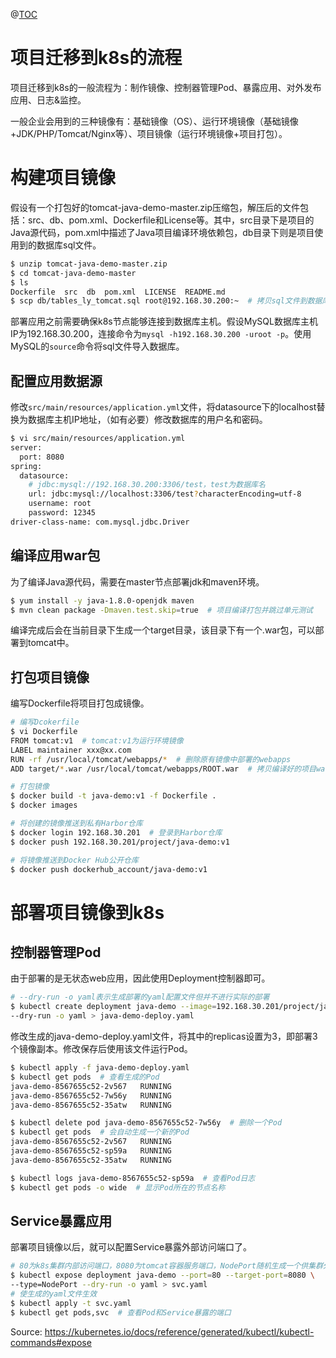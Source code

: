 ﻿@[TOC](在k8s群集中部署Java应用)

# 项目迁移到k8s的流程
项目迁移到k8s的一般流程为：制作镜像、控制器管理Pod、暴露应用、对外发布应用、日志&监控。

一般企业会用到的三种镜像有：基础镜像（OS）、运行环境镜像（基础镜像+JDK/PHP/Tomcat/Nginx等）、项目镜像（运行环境镜像+项目打包）。

# 构建项目镜像
假设有一个打包好的tomcat-java-demo-master.zip压缩包，解压后的文件包括：src、db、pom.xml、Dockerfile和License等。其中，src目录下是项目的Java源代码，pom.xml中描述了Java项目编译环境依赖包，db目录下则是项目使用到的数据库sql文件。
```bash
$ unzip tomcat-java-demo-master.zip
$ cd tomcat-java-demo-master
$ ls
Dockerfile  src  db  pom.xml  LICENSE  README.md
$ scp db/tables_ly_tomcat.sql root@192.168.30.200:~  # 拷贝sql文件到数据库主机
```

部署应用之前需要确保k8s节点能够连接到数据库主机。假设MySQL数据库主机IP为192.168.30.200，连接命令为`mysql -h192.168.30.200 -uroot -p`。使用MySQL的`source`命令将sql文件导入数据库。

## 配置应用数据源
修改`src/main/resources/application.yml`文件，将datasource下的localhost替换为数据库主机IP地址，（如有必要）修改数据库的用户名和密码。
```bash
$ vi src/main/resources/application.yml
server:
  port: 8080
spring:
  datasource:
    # jdbc:mysql://192.168.30.200:3306/test，test为数据库名
    url: jdbc:mysql://localhost:3306/test?characterEncoding=utf-8
    username: root
    password: 12345
driver-class-name: com.mysql.jdbc.Driver
```

## 编译应用war包
为了编译Java源代码，需要在master节点部署jdk和maven环境。
```bash
$ yum install -y java-1.8.0-openjdk maven
$ mvn clean package -Dmaven.test.skip=true  # 项目编译打包并跳过单元测试
```
编译完成后会在当前目录下生成一个target目录，该目录下有一个.war包，可以部署到tomcat中。

## 打包项目镜像
编写Dockerfile将项目打包成镜像。
```bash
# 编写Dcokerfile
$ vi Dockerfile
FROM tomcat:v1  # tomcat:v1为运行环境镜像
LABEL maintainer xxx@xx.com
RUN -rf /usr/local/tomcat/webapps/*  # 删除原有镜像中部署的webapps
ADD target/*.war /usr/local/tomcat/webapps/ROOT.war  # 拷贝编译好的项目war包到tomcat/webapps/目录下

# 打包镜像
$ docker build -t java-demo:v1 -f Dockerfile .  
$ docker images 

# 将创建的镜像推送到私有Harbor仓库
$ docker login 192.168.30.201  # 登录到Harbor仓库
$ docker push 192.168.30.201/project/java-demo:v1

# 将镜像推送到Docker Hub公开仓库
$ docker push dockerhub_account/java-demo:v1
```

# 部署项目镜像到k8s
## 控制器管理Pod
由于部署的是无状态web应用，因此使用Deployment控制器即可。
```bash
# --dry-run -o yaml表示生成部署的yaml配置文件但并不进行实际的部署
$ kubectl create deployment java-demo --image=192.168.30.201/project/java-demo:v1 \
--dry-run -o yaml > java-demo-deploy.yaml
```

修改生成的java-demo-deploy.yaml文件，将其中的replicas设置为3，即部署3个镜像副本。修改保存后使用该文件运行Pod。
```bash
$ kubectl apply -f java-demo-deploy.yaml
$ kubectl get pods  # 查看生成的Pod
java-demo-8567655c52-2v567   RUNNING
java-demo-8567655c52-7w56y   RUNNING
java-demo-8567655c52-35atw   RUNNING

$ kubectl delete pod java-demo-8567655c52-7w56y  # 删除一个Pod
$ kubectl get pods  # 会自动生成一个新的Pod
java-demo-8567655c52-2v567   RUNNING
java-demo-8567655c52-sp59a   RUNNING
java-demo-8567655c52-35atw   RUNNING

$ kubectl logs java-demo-8567655c52-sp59a  # 查看Pod日志
$ kubectl get pods -o wide  # 显示Pod所在的节点名称
```

## Service暴露应用
部署项目镜像以后，就可以配置Service暴露外部访问端口了。
```bash
# 80为k8s集群内部访问端口，8080为tomcat容器服务端口，NodePort随机生成一个供集群外部访问的端口
$ kubectl expose deployment java-demo --port=80 --target-port=8080 \
--type=NodePort --dry-run -o yaml > svc.yaml
# 使生成的yaml文件生效
$ kubectl apply -t svc.yaml
$ kubectl get pods,svc  # 查看Pod和Service暴露的端口
```


Source: https://kubernetes.io/docs/reference/generated/kubectl/kubectl-commands#expose
